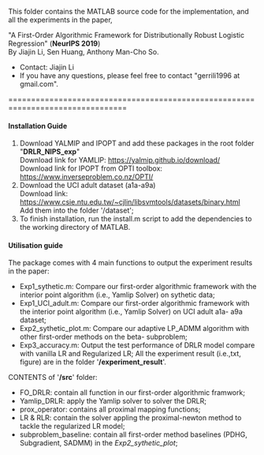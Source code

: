 This folder contains the MATLAB source code for the implementation, and all the experiments in the paper,<br>

"A First-Order Algorithmic Framework for Distributionally Robust  Logistic Regression" (__NeurIPS 2019__) <br>
By Jiajin Li, Sen Huang, Anthony Man-Cho So.
- Contact: Jiajin Li 
- If you have any questions, please feel free to contact "gerrili1996 at gmail.com".  

================================================================================
####  Installation Guide 

1. Download YALMIP and IPOPT and add these packages in the root folder "__DRLR_NIPS_exp__" <br>
  Download link for YAMLIP: https://yalmip.github.io/download/ <br>
  Download link for IPOPT from OPTI toolbox:  https://www.inverseproblem.co.nz/OPTI/ 
2. Download the UCI adult dataset (a1a-a9a)<br>
  Download link: https://www.csie.ntu.edu.tw/~cjlin/libsvmtools/datasets/binary.html<br>
  Add them into the folder '/dataset';  
3. To finish installation, run the install.m script to add the dependencies to the working directory of MATLAB. 

#### Utilisation guide
The package comes with 4 main functions to output the experiment results in the paper: 
- Exp1_sythetic.m:  Compare our first-order algorithmic framework with the interior point algorithm (i.e., Yamlip Solver) on sythetic data; 
- Exp1_UCI_adult.m: Compare our first-order algorithmic framework with the interior point algorithm (i.e., Yamlip Solver) on UCI adult a1a- a9a dataset; 
- Exp2_sythetic_plot.m: Compare our adaptive LP_ADMM algorithm with other first-order methods on the beta- subproblem; 
- Exp3_accuracy.m: Output the test performance of DRLR model compare with vanilla LR and Regularized LR;
All the experiment result (i.e.,txt, figure) are in the folder '__/experiment_result__'.

CONTENTS of '__/src__' folder: 
- FO_DRLR: contain all function in our first-order algorithmic framwork;  
- Yamlip_DRLR: apply the Yamlip solver to solver the DRLR; 
- prox_operator: contains all proximal mapping functions;
- LR & RLR: contain the solver appling the proximal-newton method to tackle the regularized LR model;
- subproblem_baseline: contain all first-order method baselines (PDHG, Subgradient, SADMM) in the _Exp2_sythetic_plot_;



